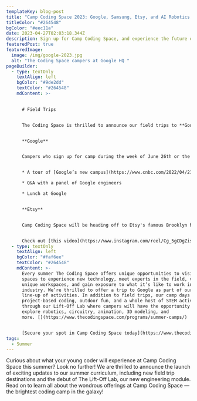 ```yaml
---
templateKey: blog-post
title: "Camp Coding Space 2023: Google, Samsung, Etsy, and AI Robotics."
titleColor: "#264548"
bgColor: "#eec11a"
date: 2023-04-27T02:03:18.344Z
description: Sign up for Camp Coding Space, and experience the future of tech!
featuredPost: true
featuredImage:
  image: /img/google-2023.jpg
  alt: "The Coding Space campers at Google HQ "
pageBuilder:
  - type: textOnly
    textAlign: left
    bgColor: "#9de2dd"
    textColor: "#264548"
    mdContent: >-
      

      # Field Trips


      The Coding Space is thrilled to announce our field trips to **Google, Etsy, and Samsung** this summer! Check out our field trip schedule breakdown below, and keep an eye out for updates — we're expecting to add more field trip destinations in the next few weeks.


      **Google**


      Campers who sign up for camp during the week of June 26th or the week of August 7th will visit Google's NYC headquarters! The field trip will include.


      * A tour of [Google’s new campus](https://www.cnbc.com/2022/04/21/google-opens-hudson-river-campus-to-attract-more-new-york-talent.html) 

      * Q&A with a panel of Google engineers

      * Lunch at Google


      **Etsy**


      Camp Coding Space will be heading off to Etsy's famous Brooklyn headquarters during the week of July 10th, where they'll dive into the tech side of e-commerce and hear from the nation’s top computer scientists blending artistry and tech.


      Check out [this video](https://www.instagram.com/reel/Cg_5gCDgZis/?utm_source=ig_web_copy_link&igshid=MzRlODBiNWFlZA==) from our visit to Etsy last year, where we toured their sustainable living building, spoke with nine Etsy engineers, and spent time tinkering in their makerspace.
  - type: textOnly
    textAlign: left
    bgColor: "#faf6ee"
    textColor: "#264548"
    mdContent: >-
      Every summer The Coding Space offers unique opportunities to visit tech
      spaces to experience new technology, meet experts in the field, view
      unique workspaces, and gain exposure to what it’s like to work in the
      industry. We’re thrilled to offer a trip to Google as part of our amazing
      line-up of activities. In addition to field trips, our camp days include
      project-based coding, outdoor fun, and a whole host of STEM activities
      through our Lift-Off Lab where campers will have the opportunity to
      explore robotics, circuitry, animation, 3D modeling, and
      more. [](https://www.thecodingspace.com/programs/summer-camps/)


      [Secure your spot in Camp Coding Space today](https://www.thecodingspace.com/programs/summer-camps/), and give your child the gift of the Google experience!
tags:
  - Summer
---
```

Curious about what your young coder will experience at Camp Coding Space this summer? Look no further! We are thrilled to announce the launch of exciting updates to our summer curriculum, including new field trip destinations and the debut of The Lift-Off Lab, our new engineering module. Read on to learn all about the wondrous offerings at Camp Coding Space — the brightest coding camp in the galaxy!